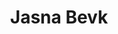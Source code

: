 ---
SICRIS: null
draft: false
fixName: jasna_bevk
lab: null
labPos: null
location: R3.38 - Služba za raziskovalno dejavnost
mailInfo: jasna.bevk@fri.uni-lj.si
officeHours: null
profName: Jasna Bevk, MSc
profTitle: Research Department
telephoneInfo: null
title: Jasna Bevk
---